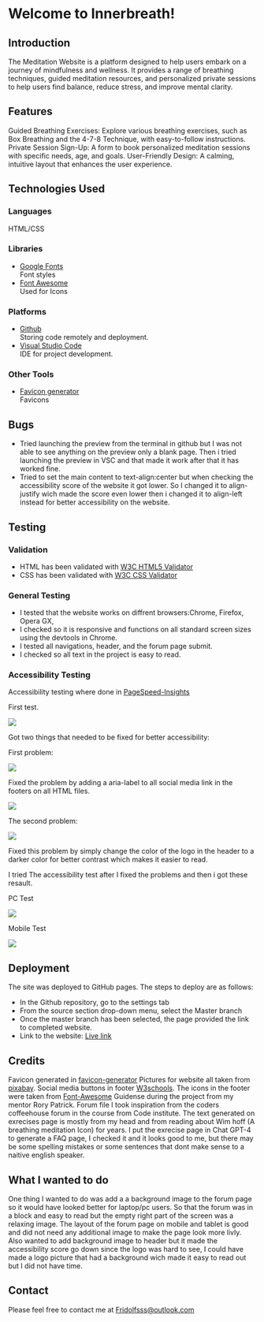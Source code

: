 # Welcome to Innerbreath!

## Introduction
The Meditation Website is a platform designed to help users embark on a journey of mindfulness and wellness. It provides a range of breathing techniques, guided meditation resources, and personalized private sessions to help users find balance, reduce stress, and improve mental clarity.

## Features
Guided Breathing Exercises: Explore various breathing exercises, such as Box Breathing and the 4-7-8 Technique, with easy-to-follow instructions.
Private Session Sign-Up: A form to book personalized meditation sessions with specific needs, age, and goals.
User-Friendly Design: A calming, intuitive layout that enhances the user experience.

## Technologies Used
### Languages
HTML/CSS

### Libraries
<ul>
<li><a href="https://fonts.google.com" target="_blank">Google Fonts</a></li>
Font styles
<li><a href="https://fontawesome.com/" target="_blank">Font Awesome</a></li>
Used for Icons
</ul>


### Platforms
<ul>
<li><a href="https://github.com/" target="_blank">Github</a></li>
Storing code remotely and deployment.
<li><a href="https://code.visualstudio.com/" target="_blank">Visual Studio Code</a></li>
IDE for project development.
</ul>

### Other Tools
<ul>
<li><a href="https://www.favicon-generator.org/" target="_blank">Favicon generator</a></li>
Favicons
</ul>

## Bugs
<ul>
<li>Tried launching the preview from the terminal in github but I was not able to see anything on the preview only a blank page. Then i tried launching the preview in VSC and that made it work after that it has worked fine. 
<li>Tried to set the main content to text-align:center but when checking the accessibility score of the website it got lower. So I changed it to align-justify wich made the score even lower then i changed it to align-left instead for better accessibility on the website.</li>
</ul>

## Testing
### Validation
<ul>
<li>HTML has been validated with <a href="https://validator.w3.org/#validate_by_input" target="_blank">W3C HTML5 Validator</a></li>
<li>CSS has been validated with <a href="https://jigsaw.w3.org/css-validator/validator" target="_blank">W3C CSS Validator</a></li>
</ul>

### General Testing
<ul>
<li>I tested that the website works on diffrent browsers:Chrome, Firefox, Opera GX,</li>
<li>I checked so it is responsive and functions on all standard screen sizes using the devtools in Chrome.</li>
<li>I tested all navigations, header, and the forum page submit.
<li>I checked so all text in the project is easy to read.</li>
</ul>

### Accessibility Testing
Accessibility testing where done in [PageSpeed-Insights](https://pagespeed.web.dev/)

<p>First test.</p>
<img src="/workspaces/Project1_Meditation_Website/assets/css/images/Media/innerbreath bad accessibility.png">

<p>Got two things that needed to be fixed for better accessibility:</p>
<p>First problem:</p>
<img src="/workspaces/Project1_Meditation_Website/assets/css/images/Media/names and labels problem innerbreath.png">
<p>Fixed the problem by adding a aria-label to all social media link in the footers on all HTML files.</p>
<img src="/workspaces/Project1_Meditation_Website/assets/css/images/Media/names and labels solution innerbreath.png">
<p>The second problem:</p>
<img src="/workspaces/Project1_Meditation_Website/assets/css/images/Media/contrast problem innerbreath.png">
<p>Fixed this problem by simply change the color of the logo in the header to a darker color for better contrast which makes it easier to read.</p>

I tried The accessibility test after I fixed the problems and then i got these resault.
<p>PC Test</p>
<img src="/workspaces/Project1_Meditation_Website/assets/css/images/Media/pc preformence on innerbreath.png">
<p>Mobile Test</p>
<img src="/workspaces/Project1_Meditation_Website/assets/css/images/Media/mobile preformance innerbreath.png">

## Deployment
<p>The site was deployed to GitHub pages. The steps to deploy are as follows:</p>
<ul>
<li>In the Github repository, go to the settings tab</li>
<li>From the source section drop-down menu, select the Master branch</li>
<li>Once the master branch has been selected, the page provided the link to completed website.</li>
<li>Link to the website: <a href="https://fridolfsvensson6054.github.io/Project1_Meditation_Website/" target="_blank">Live link</a></li>

</ul>

## Credits
Favicon generated in [favicon-generator](https://www.favicon-generator.org)
Pictures for website all taken from [pixabay](https://pixabay.com/).
Social media buttons in footer [W3schools](https://www.w3schools.com/howto/howto_css_social_media_buttons.asp).
The icons in the footer were taken from [Font-Awesome](https://fontawesome.com/)
Guidense during the project from my mentor Rory Patrick.
Forum file I took inspiration from the coders coffeehouse forum in the course from Code institute.
The text generated on exrecises page is mostly from my head and from reading about Wim hoff (A breathing meditation Icon) for years. I put the exrecise page in Chat GPT-4 to generate a FAQ page, I checked it and it looks good to me, but there may be some spelling mistakes or some sentences that dont make sense to a naitive english speaker.

## What I wanted to do
One thing I wanted to do was add a a background image to the forum page so it would have looked better for laptop/pc users. So that the forum was in a block and easy to read but the empty right part of the screen was a relaxing image. The layout of the forum page on mobile and tablet is good and did not need any additional image to make the page look more livly. Also wanted to add background image to header but it made the accessibility score go down since the logo was hard to see, I could have made a logo picture that had a background wich made it easy to read out but I did not have time.

## Contact 
Please feel free to contact me at Fridolfsss@outlook.com